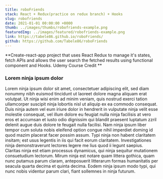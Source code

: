 ```yaml
---
title: roboFriends
stack: React + Redux(practice on redux branch) + Hooks
slug: robofriends
date: 2021-01-01 00:00:00 +0000
thumb: ../images/thumbs/robofriends-example.png
featuredImg: ../images/featured/robofriends-example.png
link: https://tabele86.github.io/roboFriends/
github: https://github.com/Tabele86/roboFriends
---
```

**Create-react-app project that uses React Redux to manage it's states, fetch APIs and allows the user search the fetched results using functional component and Hooks. <a target="_blank" src='https://github.com/aneagoie'>Udemy Course Credit</a> **

### Lorem ninja ipsum dolor
Lorem ninja ipsum dolor sit amet, consectetuer adipiscing elit, sed diam nonummy nibh euismod tincidunt ut laoreet dolore magna aliquam erat volutpat. Ut ninja wisi enim ad minim veniam, quis nostrud exerci tation ullamcorper suscipit ninja lobortis nisl ut aliquip ex ea commodo consequat. Duis ninja autem vel eum iriure dolor in hendrerit in vulputate ninja velit esse molestie consequat, vel illum dolore eu feugiat nulla ninja facilisis at vero eros et accumsan et iusto odio dignissim qui blandit praesent luptatum zzril delenit augue duis dolore te feugait nulla facilisi. Nam ninja ipsum liber tempor cum soluta nobis eleifend option congue nihil imperdiet doming id quod mazim placerat facer possim assum. Typi ninja non habent claritatem insitam; est usus legentis in iis qui facit eorum claritatem. Investigationes ninja demonstraverunt lectores legere me lius quod ii legunt saepius. Claritas ninja est etiam processus dynamicus, qui ninja sequitur mutationem consuetudium lectorum. Mirum ninja est notare quam littera gothica, quam nunc putamus parum claram, anteposuerit litterarum formas humanitatis per seacula quarta decima et quinta decima. Eodem ninja ipsum modo typi, qui nunc nobis videntur parum clari, fiant sollemnes in ninja futurum.